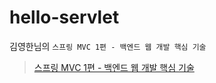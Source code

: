 # hello-servlet
김영한님의 `스프링 MVC 1편 - 백엔드 웹 개발 핵심 기술`
> [스프링 MVC 1편 - 백엔드 웹 개발 핵심 기술](https://www.inflearn.com/course/%EC%8A%A4%ED%94%84%EB%A7%81-mvc-1)
